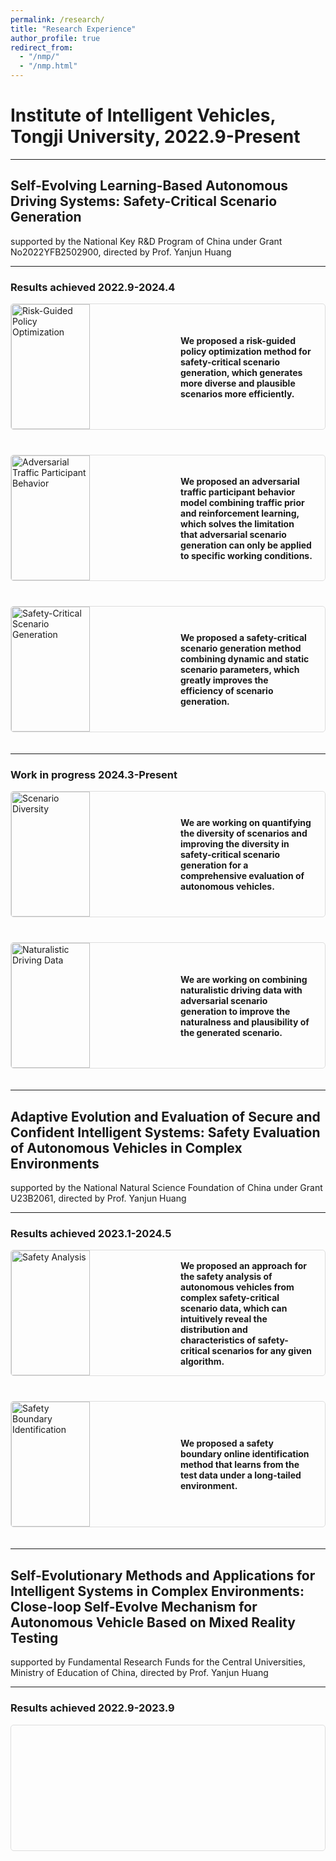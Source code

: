 ```yaml
---
permalink: /research/
title: "Research Experience"
author_profile: true
redirect_from: 
  - "/nmp/"
  - "/nmp.html"
---
```


<style>
.research-grid {
  display: flex;
  flex-wrap: wrap;
  gap: 20px;
}

.research-item {
  display: flex;
  flex-direction: row;
  align-items: center;
  border: 1px solid #ddd;
  border-radius: 5px;
  overflow: hidden;
  width: 100%;
  text-decoration: none;
  color: inherit;
  margin-bottom: 20px;
  transition: transform 0.3s ease;
  height: 200px; /* 固定框的高度 */
}

.research-item:hover {
  transform: scale(1.05);
}

.research-image {
  width: 50%;
  height: 100%; /* 固定图片的高度 */
  object-fit: cover; /* 确保图片在框内保持合适的比例 */
  object-position: top; /* 确保图片从顶部开始显示 */
}

.research-text {
  flex: 1;
  padding: 20px;
  width: 50%;
}

.research-item h4,
.research-item a {
  text-decoration: none;
}

.research-item:hover h4,
.research-item:hover a {
  text-decoration: none;
}
</style>

<script>
function selectRandomImage(images) {
  return images[Math.floor(Math.random() * images.length)];
}

document.addEventListener("DOMContentLoaded", function() {
  const imageSelections = {
    'risk-guided-policy-optimization': [
      '/images/PriorRiskEstimationModel1.png',
      '/images/PriorRiskEstimationModel2.png',
      '/images/PriorRiskEstimationModel3.png'
    ],
    'adversarial-traffic-participant-behavior': [
      '/images/PriorTrafficModel_Framework1.png',
      '/images/PriorTrafficModel_Framework2.png',
      '/images/PriorTrafficModel_Framework3.png'
    ],
    'safety-critical-scenario-generation': [
      '/images/paper1-framework1.png',
      '/images/paper1-framework2.png',
      '/images/paper1-framework3.png'
    ],
    'scenario-diversity': [
      '/images/DiversityImprovement1.png',
      '/images/DiversityImprovement2.png',
      '/images/DiversityImprovement3.png'
    ],
    'naturalistic-driving-data': [
      '/images/paper1-framework1.png',
      '/images/paper1-framework2.png',
      '/images/paper1-framework3.png'
    ],
    'safety-analysis': [
      '/images/paper4-framework1.png',
      '/images/paper4-framework2.png',
      '/images/paper4-framework3.png'
    ],
    'safety-boundary-identification': [
      '/images/SafetyBoundaryIndentification_Illustration1.png',
      '/images/SafetyBoundaryIndentification_Illustration2.png',
      '/images/SafetyBoundaryIndentification_Illustration3.png'
    ],
    'data-closed-loop': [
      '/images/paper2-framework1.png',
      '/images/paper2-framework2.png',
      '/images/paper2-framework3.png'
    ],
    'continual-reinforcement-learning': [
      '/images/SelfEvolveMechanisim_Framework1.png',
      '/images/SelfEvolveMechanisim_Framework2.png',
      '/images/SelfEvolveMechanisim_Framework3.png'
    ],
    'mixed-reality-simulation': [
      '/images/paper1-framework1.png',
      '/images/paper1-framework2.png',
      '/images/paper1-framework3.png'
    ],
    'new-generation-chassis': [
      '/images/paper1-framework1.png',
      '/images/paper1-framework2.png',
      '/images/paper1-framework3.png'
    ],
    'active-lane-changing-system': [
      '/images/paper1-framework1.png',
      '/images/paper1-framework2.png',
      '/images/paper1-framework3.png'
    ]
  };

  document.querySelectorAll('.research-item img').forEach(function(img) {
    const key = img.dataset.key;
    if (imageSelections[key]) {
      img.src = selectRandomImage(imageSelections[key]);
    }
  });
});
</script>

# Institute of Intelligent Vehicles, Tongji University, 2022.9-Present

---

## Self-Evolving Learning-Based Autonomous Driving Systems: Safety-Critical Scenario Generation
supported by the National Key R&D Program of China under Grant No2022YFB2502900, directed by Prof. Yanjun Huang

---

### Results achieved 2022.9-2024.4
<div class="research-grid">
  <a class="research-item" href="{{ site.url }}/research/self-evolving-learning/safety-critical-scenario-generation/risk-guided-policy-optimization/">
    <img src="" alt="Risk-Guided Policy Optimization" class="research-image" data-key="risk-guided-policy-optimization">
    <div class="research-text">
      <h4>We proposed a risk-guided policy optimization method for safety-critical scenario generation, which generates more diverse and plausible scenarios more efficiently.</h4>
    </div>
  </a>
  
  <a class="research-item" href="{{ site.url }}/research/self-evolving-learning/safety-critical-scenario-generation/adversarial-traffic-participant-behavior/">
    <img src="" alt="Adversarial Traffic Participant Behavior" class="research-image" data-key="adversarial-traffic-participant-behavior">
    <div class="research-text">
      <h4>We proposed an adversarial traffic participant behavior model combining traffic prior and reinforcement learning, which solves the limitation that adversarial scenario generation can only be applied to specific working conditions.</h4>
    </div>
  </a>

  <a class="research-item" href="{{ site.url }}/research/self-evolving-learning/safety-critical-scenario-generation/safety-critical-scenario-generation/">
    <img src="" alt="Safety-Critical Scenario Generation" class="research-image" data-key="safety-critical-scenario-generation">
    <div class="research-text">
      <h4>We proposed a safety-critical scenario generation method combining dynamic and static scenario parameters, which greatly improves the efficiency of scenario generation.</h4>
    </div>
  </a>
</div>

---

### Work in progress 2024.3-Present
<div class="research-grid">
  <a class="research-item" href="{{ site.url }}/research/self-evolving-learning/safety-critical-scenario-generation/scenario-diversity/">
    <img src="" alt="Scenario Diversity" class="research-image" data-key="scenario-diversity">
    <div class="research-text">
      <h4>We are working on quantifying the diversity of scenarios and improving the diversity in safety-critical scenario generation for a comprehensive evaluation of autonomous vehicles.</h4>
    </div>
  </a>
  
  <a class="research-item" href="{{ site.url }}/research/self-evolving-learning/safety-critical-scenario-generation/naturalistic-driving-data/">
    <img src="" alt="Naturalistic Driving Data" class="research-image" data-key="naturalistic-driving-data">
    <div class="research-text">
      <h4>We are working on combining naturalistic driving data with adversarial scenario generation to improve the naturalness and plausibility of the generated scenario.</h4>
    </div>
  </a>
</div>

---

## Adaptive Evolution and Evaluation of Secure and Confident Intelligent Systems: Safety Evaluation of Autonomous Vehicles in Complex Environments
supported by the National Natural Science Foundation of China under Grant U23B2061, directed by Prof. Yanjun Huang

---

### Results achieved 2023.1-2024.5
<div class="research-grid">
  <a class="research-item" href="{{ site.url }}/research/adaptive-evolution/safety-evaluation/safety-analysis/">
    <img src="" alt="Safety Analysis" class="research-image" data-key="safety-analysis">
    <div class="research-text">
      <h4>We proposed an approach for the safety analysis of autonomous vehicles from complex safety-critical scenario data, which can intuitively reveal the distribution and characteristics of safety-critical scenarios for any given algorithm.</h4>
    </div>
  </a>
  
  <a class="research-item" href="{{ site.url }}/research/adaptive-evolution/safety-evaluation/safety-boundary-identification/">
    <img src="" alt="Safety Boundary Identification" class="research-image" data-key="safety-boundary-identification">
    <div class="research-text">
      <h4>We proposed a safety boundary online identification method that learns from the test data under a long-tailed environment.</h4>
    </div>
  </a>
</div>

---

## Self-Evolutionary Methods and Applications for Intelligent Systems in Complex Environments: Close-loop Self-Evolve Mechanism for Autonomous Vehicle Based on Mixed Reality Testing
supported by Fundamental Research Funds for the Central Universities, Ministry of Education of China, directed by Prof. Yanjun Huang

---

### Results achieved 2022.9-2023.9
<div class="research-grid">
  <a class="research-item" href="{{ site.url }}/research/self-evolutionary-methods/applications/data-closed-loop/">
